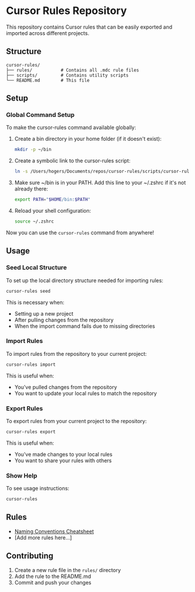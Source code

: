 # Cursor Rules Repository

This repository contains Cursor rules that can be easily exported and imported across different projects.

## Structure

```
cursor-rules/
├── rules/           # Contains all .mdc rule files
├── scripts/         # Contains utility scripts
└── README.md        # This file
```

## Setup

### Global Command Setup

To make the cursor-rules command available globally:

1. Create a bin directory in your home folder (if it doesn't exist):

   ```bash
   mkdir -p ~/bin
   ```

2. Create a symbolic link to the cursor-rules script:

   ```bash
   ln -s /Users/hogers/Documents/repos/cursor-rules/scripts/cursor-rules ~/bin/cursor-rules
   ```

3. Make sure ~/bin is in your PATH. Add this line to your ~/.zshrc if it's not already there:

   ```bash
   export PATH="$HOME/bin:$PATH"
   ```

4. Reload your shell configuration:
   ```bash
   source ~/.zshrc
   ```

Now you can use the `cursor-rules` command from anywhere!

## Usage

### Seed Local Structure

To set up the local directory structure needed for importing rules:

```bash
cursor-rules seed
```

This is necessary when:

- Setting up a new project
- After pulling changes from the repository
- When the import command fails due to missing directories

### Import Rules

To import rules from the repository to your current project:

```bash
cursor-rules import
```

This is useful when:

- You've pulled changes from the repository
- You want to update your local rules to match the repository

### Export Rules

To export rules from your current project to the repository:

```bash
cursor-rules export
```

This is useful when:

- You've made changes to your local rules
- You want to share your rules with others

### Show Help

To see usage instructions:

```bash
cursor-rules
```

## Rules

- [Naming Conventions Cheatsheet](./rules/naming-cheatsheet.mdc)
- [Add more rules here...]

## Contributing

1. Create a new rule file in the `rules/` directory
2. Add the rule to the README.md
3. Commit and push your changes
